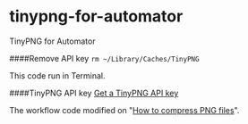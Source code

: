 # tinypng-for-automator
TinyPNG for Automator

####Remove API key
`rm ~/Library/Caches/TinyPNG`

This code run in Terminal.

####TinyPNG API key
[Get a TinyPNG API key](https://tinypng.com/developers)

The workflow code modified on "[How to compress PNG files](http://danielsetzermann.com/howto/how-to-compress-png-files)".
